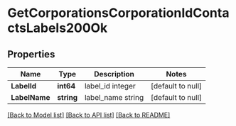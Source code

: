 # GetCorporationsCorporationIdContactsLabels200Ok

## Properties
Name | Type | Description | Notes
------------ | ------------- | ------------- | -------------
**LabelId** | **int64** | label_id integer | [default to null]
**LabelName** | **string** | label_name string | [default to null]

[[Back to Model list]](../README.md#documentation-for-models) [[Back to API list]](../README.md#documentation-for-api-endpoints) [[Back to README]](../README.md)


